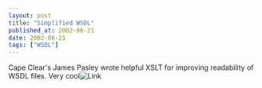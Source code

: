```yaml
---
layout: post
title: "Simplified WSDL"
published_at: 2002-06-21
date: 2002-06-21
tags: ["WSDL"]
---
```


Cape Clear's James Pasley wrote helpful XSLT for improving readability of WSDL files. Very cool![Link](http://www.capescience.com/articles/simplifiedWSDL/)  